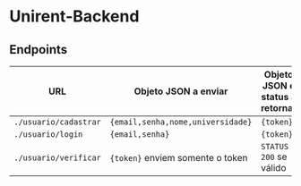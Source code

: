 # Unirent-Backend
## Endpoints 

| URL                   | Objeto JSON a enviar              | Objeto JSON e status a retornar |
|-----------------------|-----------------------------------|---------------------------------|
| `./usuario/cadastrar` | `{email,senha,nome,universidade}` | `{token}`                       | 
| `./usuario/login`     | `{email,senha}`                   | `{token}`                       |
| `./usuario/verificar` | `{token}` enviem somente o token  | `STATUS 200`  se válido         |


